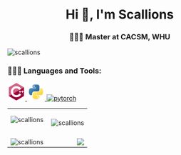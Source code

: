 <h1 align="center">Hi 👋, I'm Scallions</h1>
<h3 align="center">👨🏻‍🎓 Master at CACSM, WHU</h3>


<p align="left"> <img src="https://komarev.com/ghpvc/?username=scallions&label=Profile%20views&color=0e75b6&style=flat" alt="scallions" /> </p>

<h3 align="left">🧑🏻‍💻 Languages and Tools:</h3>
<p align="left"> <a href="https://www.w3schools.com/cpp/" target="_blank"> <img src="https://raw.githubusercontent.com/devicons/devicon/master/icons/cplusplus/cplusplus-original.svg" alt="cplusplus" width="40" height="40"/> </a> <a href="https://www.python.org" target="_blank"> <img src="https://raw.githubusercontent.com/devicons/devicon/master/icons/python/python-original.svg" alt="python" width="40" height="40"/> </a> <a href="https://pytorch.org/" target="_blank"> <img src="https://www.vectorlogo.zone/logos/pytorch/pytorch-icon.svg" alt="pytorch" width="40" height="40"/> </a></p>



<table style="margin:0 0;">
<tr>
	<td>
<p>&nbsp;<img align="left"  src="https://github-readme-stats.vercel.app/api?username=scallions&show_icons=true&locale=en" alt="scallions" /></p>
	</td>
	<td>
<p><img align="right"  src="https://github-readme-stats.vercel.app/api/top-langs?username=scallions&show_icons=true&locale=en&layout=compact" alt="scallions" /></p>
	</td>
</tr>
<tr>
	<td>
<p><img align="left"  src="https://github-readme-streak-stats.herokuapp.com/?user=scallions&" alt="scallions" /></p>
	</td>
	<td>
<p><img align="right"  src="https://stats.justsong.cn/api/leetcode?username=scallions&cn=true" /></p>
	</td>
</tr>
</table>